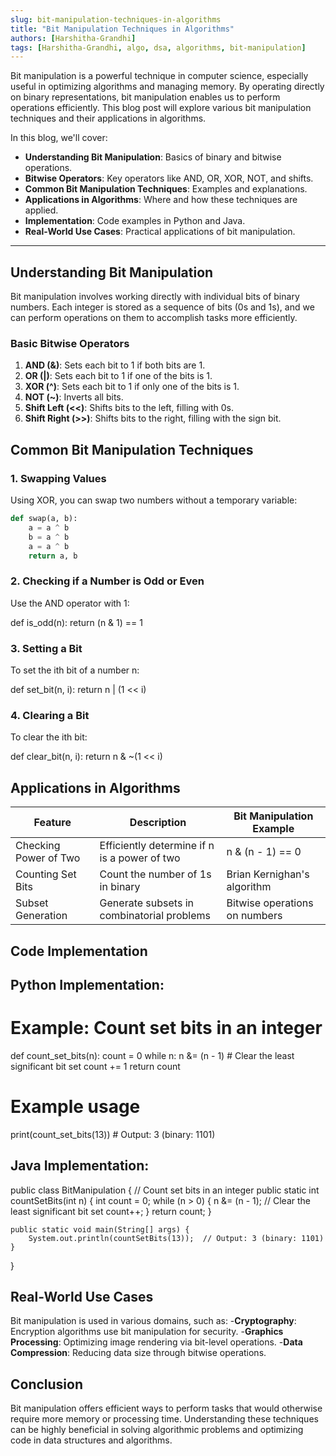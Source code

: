 ```yaml
---
slug: bit-manipulation-techniques-in-algorithms
title: "Bit Manipulation Techniques in Algorithms"
authors: [Harshitha-Grandhi]
tags: [Harshitha-Grandhi, algo, dsa, algorithms, bit-manipulation]
---
```


Bit manipulation is a powerful technique in computer science, especially useful in optimizing algorithms and managing memory. By operating directly on binary representations, bit manipulation enables us to perform operations efficiently. This blog post will explore various bit manipulation techniques and their applications in algorithms.

<!-- truncate -->

In this blog, we'll cover:

- **Understanding Bit Manipulation**: Basics of binary and bitwise operations.
- **Bitwise Operators**: Key operators like AND, OR, XOR, NOT, and shifts.
- **Common Bit Manipulation Techniques**: Examples and explanations.
- **Applications in Algorithms**: Where and how these techniques are applied.
- **Implementation**: Code examples in Python and Java.
- **Real-World Use Cases**: Practical applications of bit manipulation.

---

## Understanding Bit Manipulation

Bit manipulation involves working directly with individual bits of binary numbers. Each integer is stored as a sequence of bits (0s and 1s), and we can perform operations on them to accomplish tasks more efficiently.

### Basic Bitwise Operators

1. **AND (&)**: Sets each bit to 1 if both bits are 1.
2. **OR (|)**: Sets each bit to 1 if one of the bits is 1.
3. **XOR (^)**: Sets each bit to 1 if only one of the bits is 1.
4. **NOT (~)**: Inverts all bits.
5. **Shift Left (<<)**: Shifts bits to the left, filling with 0s.
6. **Shift Right (>>)**: Shifts bits to the right, filling with the sign bit.

## Common Bit Manipulation Techniques

### 1. Swapping Values

Using XOR, you can swap two numbers without a temporary variable:

```python
def swap(a, b):
    a = a ^ b
    b = a ^ b
    a = a ^ b
    return a, b
```
### 2. Checking if a Number is Odd or Even
Use the AND operator with 1:

def is_odd(n):
    return (n & 1) == 1
    
### 3. Setting a Bit
To set the ith bit of a number n:

def set_bit(n, i):
    return n | (1 << i)
### 4. Clearing a Bit
To clear the ith bit:

def clear_bit(n, i):
    return n & ~(1 << i)

## Applications in Algorithms
|Feature     	       |Description	                                  |Bit Manipulation Example     |
|----------------------|----------------------------------------------|-----------------------------|
|Checking Power of Two |Efficiently determine if n is a power of two  |n & (n - 1) == 0             |
|Counting Set Bits	   |Count the number of 1s in binary	          |Brian Kernighan's algorithm  |
|Subset Generation	   |Generate subsets in combinatorial problems	  |Bitwise operations on numbers|

## Code Implementation

## Python Implementation:

# Example: Count set bits in an integer
def count_set_bits(n):
    count = 0
    while n:
        n &= (n - 1)  # Clear the least significant bit set
        count += 1
    return count

# Example usage
print(count_set_bits(13))  # Output: 3 (binary: 1101)

## Java Implementation:
public class BitManipulation {
    // Count set bits in an integer
    public static int countSetBits(int n) {
        int count = 0;
        while (n > 0) {
            n &= (n - 1);  // Clear the least significant bit set
            count++;
        }
        return count;
    }

    public static void main(String[] args) {
        System.out.println(countSetBits(13));  // Output: 3 (binary: 1101)
    }
}

## Real-World Use Cases
Bit manipulation is used in various domains, such as:
-**Cryptography**: Encryption algorithms use bit manipulation for security.
-**Graphics Processing**: Optimizing image rendering via bit-level operations.
-**Data Compression**: Reducing data size through bitwise operations.

## Conclusion
Bit manipulation offers efficient ways to perform tasks that would otherwise require more memory or processing time. Understanding these techniques can be highly beneficial in solving algorithmic problems and optimizing code in data structures and algorithms.